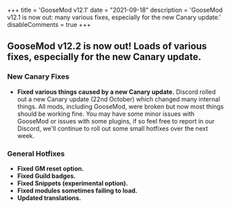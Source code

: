 +++
title = 'GooseMod v12.1'
date = "2021-09-18"
description = 'GooseMod v12.1 is now out: many various fixes, especially for the new Canary update.'
disableComments = true
+++

## **GooseMod v12.2** is now out! Loads of various fixes, especially for the new Canary update.

### New Canary Fixes
- **Fixed various things caused by a new Canary update.** Discord rolled out a new Canary update (22nd October) which changed many internal things. All mods, including GooseMod, were broken but now most things should be working fine. You may have some minor issues with GooseMod or issues with some plugins, if so feel free to report in our Discord, we'll continue to roll out some small hotfixes over the next week.

### General Hotfixes
- **Fixed GM reset option.**
- **Fixed Guild badges.**
- **Fixed Snippets (experimental option).**
- **Fixed modules sometimes failing to load.**
- **Updated translations.**